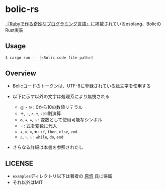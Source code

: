 # bolic-rs

[『Rubyで作る奇妙なプログラミング言語』](http://esolang-book.route477.net/)に掲載されているesolang、BolicのRust実装  

## Usage

```bash
$ cargo run -- [<Bolic code file path>]
```

## Overview

- Bolicコードのトークンは、UTF-8に登録されている絵文字を使用する
- 以下に示す以外の文字は処理系により無視される

    - ``⓪`` - ``⑩`` : 0から10の数値リテラル
    - ``＋``, ``−``, ``×``, ``÷``, : 四則演算
    - ``✪``, ``✷``, ``✲``, ``✩`` : 変数として使用可能なシンボル
    - ``☜`` : 式を変数に代入
    - ``✈``, ``☺``, ``☹``, ``☻`` : ``if``, ``then``, ``else``, ``end``
    - ``♺``, ``☞``, ``♘`` : ``while``, ``do``, ``end``

- さらなる詳細は本書を参照されたし

## LICENSE

-  ``examples``ディレクトリ以下は著者の [原悠](https://github.com/yhara/esolang-book-sources) 氏に帰属
- それ以外はMIT
